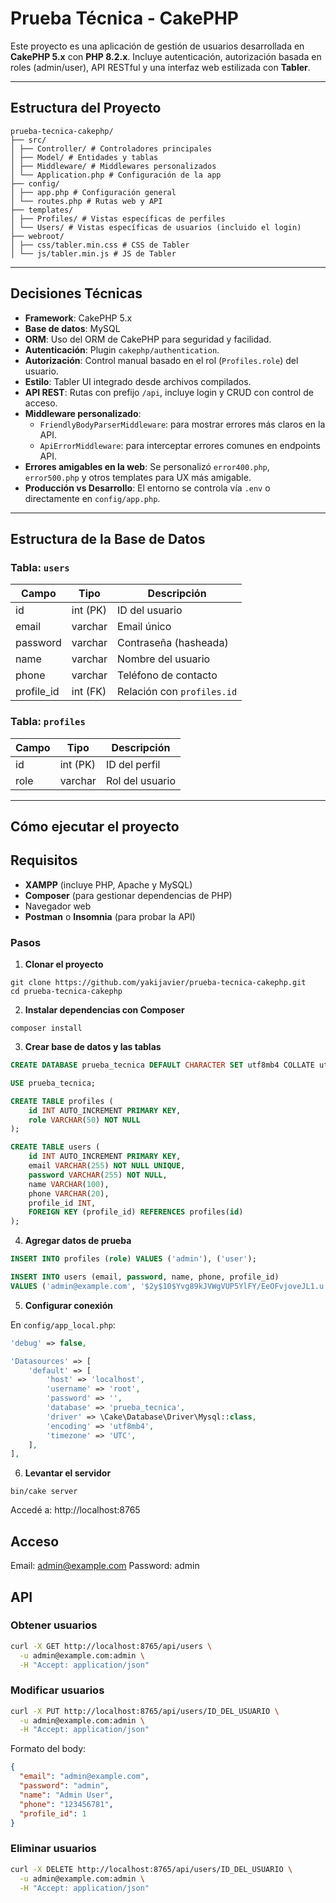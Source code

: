 # Prueba Técnica - CakePHP

Este proyecto es una aplicación de gestión de usuarios desarrollada en **CakePHP 5.x** con **PHP 8.2.x**. Incluye autenticación, autorización basada en roles (admin/user), API RESTful y una interfaz web estilizada con **Tabler**.

---

## Estructura del Proyecto

```text
prueba-tecnica-cakephp/
├── src/
│ ├── Controller/ # Controladores principales
│ ├── Model/ # Entidades y tablas
│ ├── Middleware/ # Middlewares personalizados
│ └── Application.php # Configuración de la app
├── config/
│ ├── app.php # Configuración general
│ └── routes.php # Rutas web y API
├── templates/
│ ├── Profiles/ # Vistas específicas de perfiles
│ └── Users/ # Vistas específicas de usuarios (incluido el login)
├── webroot/
│ ├── css/tabler.min.css # CSS de Tabler
│ └── js/tabler.min.js # JS de Tabler
```
---

## Decisiones Técnicas

- **Framework**: CakePHP 5.x
- **Base de datos**: MySQL
- **ORM**: Uso del ORM de CakePHP para seguridad y facilidad.
- **Autenticación**: Plugin `cakephp/authentication`.
- **Autorización**: Control manual basado en el rol (`Profiles.role`) del usuario.
- **Estilo**: Tabler UI integrado desde archivos compilados.
- **API REST**: Rutas con prefijo `/api`, incluye login y CRUD con control de acceso.
- **Middleware personalizado**:
  - `FriendlyBodyParserMiddleware`: para mostrar errores más claros en la API.
  - `ApiErrorMiddleware`: para interceptar errores comunes en endpoints API.
- **Errores amigables en la web**: Se personalizó `error400.php`, `error500.php` y otros templates para UX más amigable.
- **Producción vs Desarrollo**: El entorno se controla vía `.env` o directamente en `config/app.php`.

---

## Estructura de la Base de Datos

### Tabla: `users`

| Campo       | Tipo       | Descripción                      |
|-------------|------------|----------------------------------|
| id          | int (PK)   | ID del usuario                   |
| email       | varchar    | Email único                      |
| password    | varchar    | Contraseña (hasheada)            |
| name        | varchar    | Nombre del usuario               |
| phone       | varchar    | Teléfono de contacto             |
| profile_id  | int (FK)   | Relación con `profiles.id`       |

### Tabla: `profiles`

| Campo     | Tipo       | Descripción                        |
|-----------|------------|------------------------------------|
| id        | int (PK)   | ID del perfil                      |
| role      | varchar    | Rol del usuario                    |

---

## Cómo ejecutar el proyecto

## Requisitos

- **XAMPP** (incluye PHP, Apache y MySQL)
- **Composer** (para gestionar dependencias de PHP)
- Navegador web
- **Postman** o **Insomnia** (para probar la API)

### Pasos

1. **Clonar el proyecto**

```
git clone https://github.com/yakijavier/prueba-tecnica-cakephp.git
cd prueba-tecnica-cakephp
```

2. **Instalar dependencias con Composer**

```
composer install
```

3. **Crear base de datos y las tablas**

```sql
CREATE DATABASE prueba_tecnica DEFAULT CHARACTER SET utf8mb4 COLLATE utf8mb4_general_ci;

USE prueba_tecnica;

CREATE TABLE profiles (
    id INT AUTO_INCREMENT PRIMARY KEY,
    role VARCHAR(50) NOT NULL
);

CREATE TABLE users (
    id INT AUTO_INCREMENT PRIMARY KEY,
    email VARCHAR(255) NOT NULL UNIQUE,
    password VARCHAR(255) NOT NULL,
    name VARCHAR(100),
    phone VARCHAR(20),
    profile_id INT,
    FOREIGN KEY (profile_id) REFERENCES profiles(id)
);
```

4. **Agregar datos de prueba**

```sql
INSERT INTO profiles (role) VALUES ('admin'), ('user');

INSERT INTO users (email, password, name, phone, profile_id)
VALUES ('admin@example.com', '$2y$10$Yvg89kJVWgVUP5YlFY/EeOFvjoveJL1.u.WMK3xtHYQZPCRAqSlKe', 'Admin User', '123456789', 1);
```

5. **Configurar conexión**

En `config/app_local.php`:

```php
'debug' => false,

'Datasources' => [
    'default' => [
        'host' => 'localhost',
        'username' => 'root',
        'password' => '',
        'database' => 'prueba_tecnica',
        'driver' => \Cake\Database\Driver\Mysql::class,
        'encoding' => 'utf8mb4',
        'timezone' => 'UTC',
    ],
],
```

6. **Levantar el servidor**

```
bin/cake server
```

Accedé a: http://localhost:8765

## Acceso

Email: admin@example.com
Password: admin

## API

### Obtener usuarios

```bash
curl -X GET http://localhost:8765/api/users \
  -u admin@example.com:admin \
  -H "Accept: application/json"
```

### Modificar usuarios

```bash
curl -X PUT http://localhost:8765/api/users/ID_DEL_USUARIO \
  -u admin@example.com:admin \
  -H "Accept: application/json"
```

Formato del body:

```json
{
  "email": "admin@example.com",
  "password": "admin",
  "name": "Admin User",
  "phone": "123456781",
  "profile_id": 1
}
```

### Eliminar usuarios

```bash
curl -X DELETE http://localhost:8765/api/users/ID_DEL_USUARIO \
  -u admin@example.com:admin \
  -H "Accept: application/json"
```
